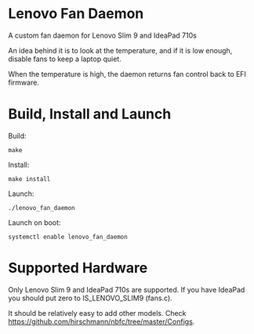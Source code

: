 # Lenovo Fan Daemon
A custom fan daemon for Lenovo Slim 9 and IdeaPad 710s

An idea behind it is to look at the temperature, and if it is low enough, disable fans to keep a laptop quiet.

When the temperature is high, the daemon returns fan control back to EFI firmware.

# Build, Install and Launch

Build:

    make

Install:
    
    make install

Launch:

    ./lenovo_fan_daemon

Launch on boot:

    systemctl enable lenovo_fan_daemon

# Supported Hardware

Only Lenovo Slim 9 and IdeaPad 710s are supported. If you have IdeaPad you should put zero to IS_LENOVO_SLIM9 (fans.c).

It should be relatively easy to add other models. Check https://github.com/hirschmann/nbfc/tree/master/Configs.
